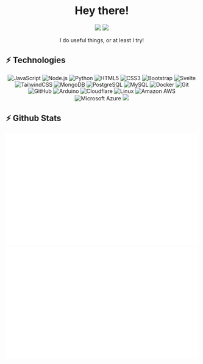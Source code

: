 <h1 align="center">Hey there!</h1>
<p align="center">
  <img src="https://img.shields.io/badge/powered by-oxygen-white?style=for-the-badge&labelColor=4D4D4D"> <img src="https://img.shields.io/badge/And-coffee-6f4e37?style=for-the-badge&labelColor=4D4D4D"> 
  </p>

<p align="center">I do useful things, or at least I try!</p>

## ⚡ Technologies

<p align="center">
  <img src="https://img.shields.io/badge/-JavaScript-F7DF1E?style=flat-square&amp;logo=javascript&amp;logoColor=white" alt="JavaScript">
  <img src="https://img.shields.io/badge/-Nodejs-339933?style=flat-square&amp;logo=Node.js&amp;logoColor=white" alt="Node.js">
  <img src="https://img.shields.io/badge/-Python-3776AB?style=flat-square&amp;logo=Python&amp;logoColor=white" alt="Python">
  <img src="https://img.shields.io/badge/-HTML5-E34F26?style=flat-square&amp;logo=html5&amp;logoColor=white" alt="HTML5">
  <img src="https://img.shields.io/badge/-CSS3-1572B6?style=flat-square&amp;logo=css3&amp;logoColor=white" alt="CSS3">
  <img src="https://img.shields.io/badge/-Bootstrap-7952B3?style=flat-square&amp;logo=bootstrap&amp;logoColor=white" alt="Bootstrap">
  <img src="https://img.shields.io/badge/-Svelte-ff3e00?style=flat-square&amp;logo=svelte&amp;logoColor=white" alt="Svelte">
  <img src="https://img.shields.io/badge/-TailwindCSS-0ea5e9?style=flat-square&amp;logo=tailwindcss&amp;logoColor=white" alt="TailwindCSS">
  <img src="https://img.shields.io/badge/-MongoDB-47A248?style=flat-square&amp;logo=mongodb&amp;logoColor=white" alt="MongoDB">
  <img src="https://img.shields.io/badge/-PostgreSQL-4169E1?style=flat-square&amp;logo=postgresql&amp;logoColor=white" alt="PostgreSQL">
  <img src="https://img.shields.io/badge/-MySQL-4479A1?style=flat-square&amp;logo=mysql&amp;logoColor=white" alt="MySQL">
  <img src="https://img.shields.io/badge/-Docker-2496ED?style=flat-square&amp;logo=docker&amp;logoColor=white" alt="Docker">
  <img src="https://img.shields.io/badge/-Git-F05032?style=flat-square&amp;logo=git&amp;logoColor=white" alt="Git">
  <img src="https://img.shields.io/badge/-GitHub-181717?style=flat-square&amp;logo=github&amp;logoColor=white" alt="GitHub">
  <img src="https://img.shields.io/badge/-Arduino-00979D?style=flat-square&amp;logo=arduino&amp;logoColor=white" alt="Arduino">
  <img src="https://img.shields.io/badge/-Cloudflare-F38020?style=flat-square&amp;logo=cloudflare&amp;logoColor=white" alt="Cloudflare">
  <img src="https://img.shields.io/badge/-Linux-FCC624?style=flat-square&amp;logo=linux&amp;logoColor=white" alt="Linux">
  <img src="https://img.shields.io/badge/-Amazon%20AWS-232F3E?style=flat-square&amp;logo=amazonaws&amp;logoColor=white" alt="Amazon AWS">
  <img src="https://img.shields.io/badge/-Microsoft%20Azure-0080FF?style=flat-square&amp;logo=microsoftazure&amp;logoColor=white" alt="Microsoft Azure">
  <img src="https://img.shields.io/badge/-TrueNAS-0095D5?style=flat-square&logo=truenas&logoColor=white"
</p>

## ⚡ Github Stats
<p align="center">
    <img src="https://raw.githubusercontent.com/shadowoff09/github-stats/master/generated/overview.svg#gh-dark-mode-only">
    <img src="https://raw.githubusercontent.com/shadowoff09/github-stats/master/generated/languages.svg#gh-dark-mode-only">
</p>



